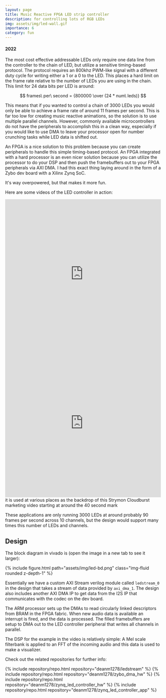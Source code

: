 ```yaml
---
layout: page
title: Music Reactive FPGA LED strip controller
description: for controlling lots of RGB LEDs
img: assets/img/led-wall.gif
importance: 6
category: fun
---
```

#### 2022

The most cost effective addressable LEDs only require one data line from the controller to the chain of LED, but utilize a sensitive timing-based protocol. The protocol requires an 800khz PWM-like signal with a different duty cycle for writing either a 1 or a 0 to the LED. This places a hard limit on the frame rate relative to the number of LEDs you are using in the chain. This limit for 24 data bits per LED is around:

$$ frames\ per\ second = {800000 \over (24 * num\ leds)} $$

This means that if you wanted to control a chain of 3000 LEDs you would only be able to achieve a frame rate of around 11 frames per second. This is far too low for creating music reactive animations, so the solution is to use multiple parallel channels. However, commonly available microcontrollers do not have the peripherals to accomplish this in a clean way, especially if you would like to use DMA to leave your processor open for number crunching tasks while LED data is shifted out.

An FPGA is a nice solution to this problem because you can create peripherals to handle this simple timing-based protocol. An FPGA integrated with a hard processor is an even nicer solution because you can utilize the processor to do your DSP and then push the framebuffers out to your FPGA peripherals via AXI DMA. I had this exact thing laying around in the form of a Zybo dev board with a Xilinx Zynq SoC.

It's way overpowered, but that makes it more fun.

Here are some videos of the LED controller in action:

<div class="row">
    <div class="col-sm mt-3 mt-md-0">
        <iframe width="100%" height="480" src="https://www.youtube.com/embed/6V8bBpglwkE" title="Zynq LED controller demo" frameborder="0" allow="accelerometer; autoplay; clipboard-write; encrypted-media; gyroscope; picture-in-picture; web-share" allowfullscreen></iframe>
    </div>
</div>

<div class="row">
    <div class="col-sm mt-3 mt-md-0">
        <iframe width="100%" height="480" src="https://www.youtube.com/embed/ijQ-leadnDU" title="Strymon Cloudburst Ambient Reverb" frameborder="0" allow="accelerometer; autoplay; clipboard-write; encrypted-media; gyroscope; picture-in-picture; web-share" allowfullscreen></iframe>
    </div>
</div>
<div class="caption">
    it is used at various places as the backdrop of this Strymon Cloudburst marketing video starting at around the 40 second mark
</div>

These applications are only running 3000 LEDs at around probably 90 frames per second across 10 channels, but the design would support many times this number of LEDs and channels.

## Design

The block diagram in vivado is (open the image in a new tab to see it larger):

<div class="row">
    <div class="col-sm mt-3 mt-md-0">
        {% include figure.html path="assets/img/led-bd.png" class="img-fluid rounded z-depth-1" %}
    </div>
</div>

Essentially we have a custom AXI Stream verilog module called `ledstream_0` in the design that takes a stream of data provided by `axi_dma_1`. The design also includes another AXI DMA IP to get data from the I2S IP that communicates with the codec on the dev board.

The ARM processor sets up the DMAs to read circularly linked descriptors from BRAM in the FPGA fabric. When new audio data is available an interrupt is fired, and the data is processed. The filled framebuffers are setup to DMA out to the LED controller peripheral that writes all channels in parallel.

The DSP for the example in the video is relatively simple: A Mel scale filterbank is applied to an FFT of the incoming audio and this data is used to make a visualizer.

Check out the related repositories for further info:

<div class="repositories d-flex flex-wrap flex-md-row flex-column justify-content-between align-items-center">
  {% include repository/repo.html repository="deanm1278/ledstream" %}
  {% include repository/repo.html repository="deanm1278/zybo_dma_hw" %}
  {% include repository/repo.html repository="deanm1278/zynq_led_controller_hw" %}
  {% include repository/repo.html repository="deanm1278/zynq_led_controller_app" %}
</div>